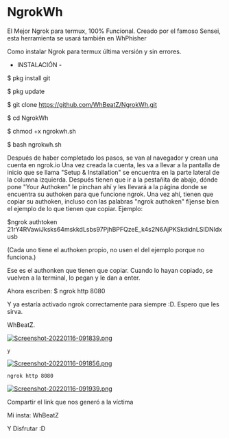 # NgrokWh

El Mejor Ngrok para termux, 100% Funcional. Creado por el famoso Sensei, esta herramienta se usará también en WhPhisher

Como instalar Ngrok para termux última versión y sin errores. 

- INSTALACIÓN -

$ pkg install git

$ pkg update

$ git clone https://github.com/WhBeatZ/NgrokWh.git

$ cd NgrokWh

$ chmod +x ngrokwh.sh

$ bash ngrokwh.sh

Después de haber completado los pasos, se van al navegador y crean una cuenta en ngrok.io
Una vez creada la cuenta, les va a llevar a la pantalla de inicio que se llama "Setup & Installation" se encuentra en la parte lateral de la columna izquierda.
Después tienen que ir a la pestañita de abajo, dónde pone "Your Authoken" le pinchan ahí y les llevará a la página donde se encuentra su authoken para que funcione ngrok.
Una vez ahí, tienen que copiar su authoken, incluso con las palabras "ngrok authoken" fíjense bien el ejemplo de lo que tienen que copiar. 
Ejemplo:
 
$ngrok authtoken 21rY4RVawiJksks64mskkdLsbs97PjhBPFQzeE_k4s2N6AjPKSkdidnLSIDNldxusb

(Cada uno tiene el authoken propio, no usen el del ejemplo porque no funciona.)

Ese es el authonken que tienen que copiar.
Cuando lo hayan copiado, se vuelven a la terminal, lo pegan y le dan a enter.

Ahora escriben: 
$ ngrok http 8080

Y ya estaría activado ngrok correctamente para siempre :D. Espero que les sirva.

WhBeatZ.


[![Screenshot-20220116-091839.png](https://i.postimg.cc/HW92dXc7/Screenshot-20220116-091839.png)](https://postimg.cc/3WWpZyZK)

`y`

[![Screenshot-20220116-091856.png](https://i.postimg.cc/kGKQ8yVm/Screenshot-20220116-091856.png)](https://postimg.cc/V0s0PnBG)


`ngrok http 8080`


[![Screenshot-20220116-091939.png](https://i.postimg.cc/KvKRJy2v/Screenshot-20220116-091939.png)](https://postimg.cc/tYjq4wJL)

Compartir el link que nos generó a la víctima

Mi insta: WhBeatZ 


Y Disfrutar :D
